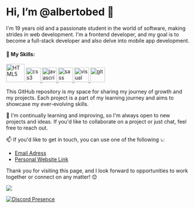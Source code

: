 # Hi, I’m @albertobed 👋
I'm 19 years old and a passionate student in the world of software, making strides in web development. I'm a frontend developer, and my goal is to become a full-stack developer and also delve into mobile app development.

<h4>
🚀 My Skills:
</h4>

<a href="https://en.wikipedia.org/wiki/HTML5" rel="nofollow"><img src="https://camo.githubusercontent.com/bfa71fe5e1eb3ca57a7e4ef9c6b2ca21414c4fdab27ac6861e211e7cfe8f7d9f/68747470733a2f2f70726f66696c696e61746f722e7269736861762e6465762f736b696c6c732d6173736574732f68746d6c352d6f726967696e616c2d776f72646d61726b2e737667" alt="HTML5" height="50" data-canonical-src="https://profilinator.rishav.dev/skills-assets/html5-original-wordmark.svg" style="max-width: 100%;"></a>
<a href="https://www.w3schools.com/css/" rel="nofollow"> <img src="https://camo.githubusercontent.com/e3ea528306ee25e03662ecd554eefaeb6a571d706d8c765fa0ea3f0c35af7e46/68747470733a2f2f7777772e766563746f726c6f676f2e7a6f6e652f6c6f676f732f77335f6373732f77335f6373732d69636f6e2e737667" alt="css3" height="40" data-canonical-src="https://www.vectorlogo.zone/logos/w3_css/w3_css-icon.svg" style="max-width: 100%;"> </a>
<a href="https://developer.mozilla.org/en-US/docs/Web/JavaScript" rel="nofollow"> <img src="https://camo.githubusercontent.com/85fe5c1ea414287d8a9bc8eb336b53dc79a21a3352d9b5e26fc1c31c4aac6e01/68747470733a2f2f75706c6f61642e766563746f726c6f676f2e7a6f6e652f6c6f676f732f6a6176617363726970742f696d616765732f32333965633861342d313633652d343739322d383362362d3366366439363931313735372e737667" alt="javascript" height="40" data-canonical-src="https://upload.vectorlogo.zone/logos/javascript/images/239ec8a4-163e-4792-83b6-3f6d96911757.svg" style="max-width: 100%;"> </a>
<a href="https://sass-lang.com" rel="nofollow"> <img src="https://camo.githubusercontent.com/a0b2658ecf95d18653a034991f5901432cce64ef50387de5eead24ba46fbd689/68747470733a2f2f7777772e766563746f726c6f676f2e7a6f6e652f6c6f676f732f736173732d6c616e672f736173732d6c616e672d69636f6e2e737667" alt="sass" height="40" data-canonical-src="https://www.vectorlogo.zone/logos/sass-lang/sass-lang-icon.svg" style="max-width: 100%;"> </a>
<a href="https://code.visualstudio.com/" rel="nofollow"> <img src="https://camo.githubusercontent.com/6e8693c216f9f26f5a30455a018be2107c222fdb9342e6a6d45db3b025c7b1b5/68747470733a2f2f75706c6f61642e766563746f726c6f676f2e7a6f6e652f6c6f676f732f76697375616c73747564696f5f636f64652f696d616765732f30616561323562622d323762622d343237662d386436352d6639393962663063626136372e737667" alt="visual studio code" height="40" data-canonical-src="https://upload.vectorlogo.zone/logos/visualstudio_code/images/0aea25bb-27bb-427f-8d65-f999bf0cba67.svg" style="max-width: 100%;"> </a>
<a href="https://git-scm.com/" rel="nofollow"> <img src="https://camo.githubusercontent.com/fbfcb9e3dc648adc93bef37c718db16c52f617ad055a26de6dc3c21865c3321d/68747470733a2f2f7777772e766563746f726c6f676f2e7a6f6e652f6c6f676f732f6769742d73636d2f6769742d73636d2d69636f6e2e737667" alt="git" height="40" data-canonical-src="https://www.vectorlogo.zone/logos/git-scm/git-scm-icon.svg" style="max-width: 100%;"> </a>

<p>
  This GitHub repository is my space for sharing my journey of growth and my projects. Each project is a part of my learning journey and aims to showcase my ever-evolving skills.
<p>

<span>
🌱 I'm continually learning and improving, so I'm always open to new projects and ideas. If you'd like to collaborate on a project or just chat, feel free to reach out.
</span>

📫 If you'd like to get in touch, you can use one of the following ⤵:

- [Email Adress](albertobedir@gmail.com)
- [Personal Website Link](https://bedirhan-arslanhan.netlify.app)

<p>
Thank you for visiting this page, and I look forward to opportunities to work together or connect on any matter! 😊
</p>



  <img src="//upload.wikimedia.org/wikipedia/commons/thumb/6/61/HTML5_logo_and_wordmark.svg/195px-HTML5_logo_and_wordmark.svg.png 1.5x, //upload.wikimedia.org/wikipedia/commons/thumb/6/61/HTML5_logo_and_wordmark.svg/260px-HTML5_logo_and_wordmark.svg.png 2x" >
</p>


[![Discord Presence](https://lanyard.cnrad.dev/api/551097949623681076)](https://discord.com/users/551097949623681076)

